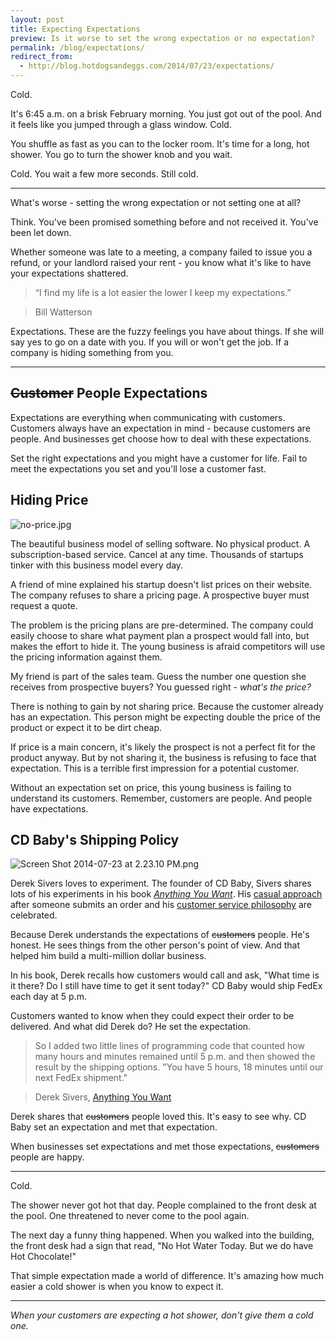 ```yaml
---
layout: post
title: Expecting Expectations 
preview: Is it worse to set the wrong expectation or no expectation?
permalink: /blog/expectations/
redirect_from:
  - http://blog.hotdogsandeggs.com/2014/07/23/expectations/
---
```


Cold. 

It's 6:45 a.m. on a brisk February morning. You just got out of the pool. And it feels like you jumped through a glass window. Cold. 

You shuffle as fast as you can to the locker room. It's time for a long, hot shower. You go to turn the shower knob and you wait.   

Cold. You wait a few more seconds. Still cold.  

* * *   

What's worse - setting the wrong expectation or not setting one at all? 

Think. You've been promised something before and not received it. You've been let down. 

Whether someone was late to a meeting, a company failed to issue you a refund, or your landlord raised your rent - you know what it's like to have your expectations shattered. 

> “I find my life is a lot easier the lower I keep my expectations.” 

> Bill Watterson

Expectations. These are the fuzzy feelings you have about things. If she will say yes to go on a date with you. If you will or won't get the job. If a company is hiding something from you. 

* * * 

## <s>Customer</s> People Expectations

Expectations are everything when communicating with customers. Customers always have an expectation in mind - because customers are people. And businesses get choose how to deal with these expectations. 

Set the right expectations and you might have a customer for life. Fail to meet the expectations you set and you'll lose a customer fast. 

## Hiding Price

![no-price.jpg](https://draftin.com:443/images/18047?token=10c4-I7p7FZJRw3wa7QIA8J_gxjCn1PF4JfAIKChJNUX8dhJqVlGAQLXKaq3nGy9iOf9vf1AQThwW9x6BIINm1w) 

The beautiful business model of selling software. No physical product. A subscription-based service. Cancel at any time. Thousands of startups tinker with this business model every day. 

A friend of mine explained his startup doesn't list prices on their website. The company refuses to share a pricing page. A prospective buyer must request a quote. 

The problem is the pricing plans are pre-determined. The company could easily choose to share what payment plan a prospect would fall into, but makes the effort to hide it. The young business is afraid competitors will use the pricing information against them. 

My friend is part of the sales team. Guess the number one question she receives from prospective buyers? You guessed right - *what's the price?* 

There is nothing to gain by not sharing price. Because the customer already has an expectation. This person might be expecting double the price of the product or expect it to be dirt cheap. 

If price is a main concern, it's likely the prospect is not a perfect fit for the product anyway. But by not sharing it, the business is refusing to face that expectation. This is a terrible first impression for a potential customer. 

Without an expectation set on price, this young business is failing to understand its customers. Remember, customers are people. And people have expectations. 

## CD Baby's Shipping Policy 

![Screen Shot 2014-07-23 at 2.23.10 PM.png](https://draftin.com:443/images/18050?token=2gvYMLXGzLf-iiHW9CXSAq2b3g1GtfxDhNVk0j5sclSszLdCP_rMmVmRFwms2TXUxefyrOP25nwqfVHO44aGK1A) 

Derek Sivers loves to experiment. The founder of CD Baby, Sivers shares lots of his experiments in his book *[Anything You Want](http://sivers.org/a)*. His [casual approach](http://members.cdbaby.com/shipping-confirmation.aspx) after someone submits an order and his [customer service philosophy](http://sivers.org/cs) are celebrated. 

Because Derek understands the expectations of <s>customers</s> people. He's honest. He sees things from the other person's point of view. And that helped him build a multi-million dollar business. 

In his book, Derek recalls how customers would call and ask, "What time is it there? Do I still have time to get it sent today?" CD Baby would ship FedEx each day at 5 p.m. 

Customers wanted to know when they could expect their order to be delivered. And what did Derek do? He set the expectation. 

> So I added two little lines of programming code that counted how many hours and minutes remained until 5 p.m. and then showed the result by the shipping options. "You have 5 hours, 18 minutes until our next FedEx shipment." 

> Derek Sivers, [Anything You Want](http://sivers.org/a)

Derek shares that <s>customers</s> people loved this. It's easy to see why. CD Baby set an expectation and met that expectation. 

When businesses set expectations and met those expectations, <s>customers</s> people are happy. 

* * * 

Cold. 

The shower never got hot that day. People complained to the front desk at the pool. One threatened to never come to the pool again. 

The next day a funny thing happened. When you walked into the building, the front desk had a sign that read, "No Hot Water Today. But we do have Hot Chocolate!" 

That simple expectation made a world of difference. It's amazing how much easier a cold shower is when you know to expect it. 

* * * 

*When your customers are expecting a hot shower, don't give them a cold one.*
 

